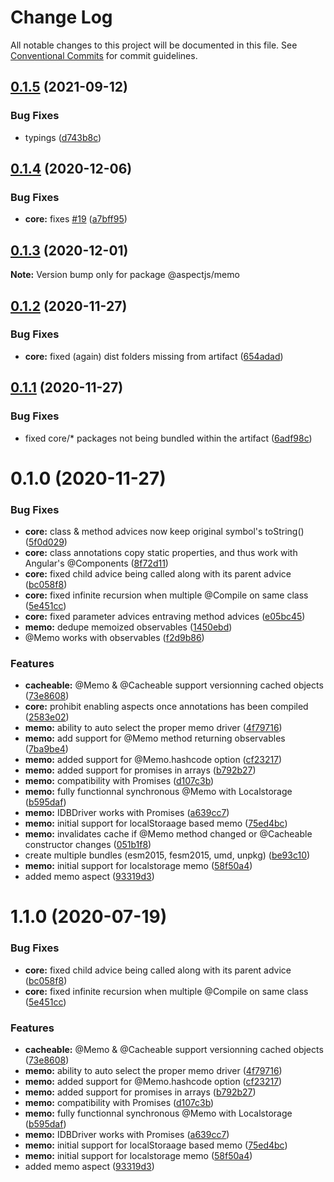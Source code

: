 # Change Log

All notable changes to this project will be documented in this file.
See [Conventional Commits](https://conventionalcommits.org) for commit guidelines.

## [0.1.5](https://github.com/NicolasThierion/aspectjs/compare/v0.1.4...v0.1.5) (2021-09-12)


### Bug Fixes

* typings ([d743b8c](https://github.com/NicolasThierion/aspectjs/commit/d743b8c08aa2092099b086b0c7ae911648a4ebbf))





## [0.1.4](https://github.com/NicolasThierion/aspectjs/compare/v0.1.3...v0.1.4) (2020-12-06)


### Bug Fixes

* **core:** fixes [#19](https://github.com/NicolasThierion/aspectjs/issues/19) ([a7bff95](https://github.com/NicolasThierion/aspectjs/commit/a7bff9594e7a92f73a69dc4c17ac000d9726ead4))





## [0.1.3](https://github.com/NicolasThierion/aspectjs/compare/v0.1.2...v0.1.3) (2020-12-01)

**Note:** Version bump only for package @aspectjs/memo





## [0.1.2](https://github.com/NicolasThierion/aspectjs/compare/v0.1.1...v0.1.2) (2020-11-27)


### Bug Fixes

* **core:** fixed (again) dist folders missing from artifact ([654adad](https://github.com/NicolasThierion/aspectjs/commit/654adadfa35f17509c5108476273cebe5df8f3f4))





## [0.1.1](https://github.com/NicolasThierion/aspectjs/compare/v0.1.0...v0.1.1) (2020-11-27)


### Bug Fixes

* fixed core/* packages not being bundled within the artifact ([6adf98c](https://github.com/NicolasThierion/aspectjs/commit/6adf98c37454ddc45b3b484060aa8db88c18b50e))





# 0.1.0 (2020-11-27)


### Bug Fixes

* **core:** class & method advices now keep original symbol's toString() ([5f0d029](https://github.com/NicolasThierion/aspectjs/commit/5f0d029c82e9f21c8578e2e8bf718bd4b1654586))
* **core:** class annotations copy static properties, and thus work with Angular's \@Components ([8f72d11](https://github.com/NicolasThierion/aspectjs/commit/8f72d114d58913c571be4e3c592eba6b5a9ebe38))
* **core:** fixed child advice being called along with its parent advice ([bc058f8](https://github.com/NicolasThierion/aspectjs/commit/bc058f8f29716932ce8ef239219d075151a38111))
* **core:** fixed infinite recursion when multiple @Compile on same class ([5e451cc](https://github.com/NicolasThierion/aspectjs/commit/5e451cc2af340a94a5d3e1358bd1bf9e71db85e5))
* **core:** fixed parameter advices entraving method advices ([e05bc45](https://github.com/NicolasThierion/aspectjs/commit/e05bc45a61d960b05e6a05059b9018184236b509))
* **memo:** dedupe memoized observables ([1450ebd](https://github.com/NicolasThierion/aspectjs/commit/1450ebd3f3c8873e02955cca70fb516f0a142863))
* @Memo works with observables ([f2d9b86](https://github.com/NicolasThierion/aspectjs/commit/f2d9b86e22b64442909e8e308ef1d1754126377e))


### Features

* **cacheable:** @Memo & @Cacheable support versionning cached objects ([73e8608](https://github.com/NicolasThierion/aspectjs/commit/73e8608c06e7836fbc4c02f296ac309b9cf4690d))
* **core:** prohibit enabling aspects once annotations has been compiled ([2583e02](https://github.com/NicolasThierion/aspectjs/commit/2583e02fe31e8aca38d7a97a01c559aeb85d6c38))
* **memo:** ability to auto select the proper memo driver ([4f79716](https://github.com/NicolasThierion/aspectjs/commit/4f797169927602200ed6eab9b4d17b2d99ee45fb))
* **memo:** add support for @Memo method returning observables ([7ba9be4](https://github.com/NicolasThierion/aspectjs/commit/7ba9be4384c181d8407f9bdb3fb93fd2c85c7f3f))
* **memo:** added support for @Memo.hashcode option ([cf23217](https://github.com/NicolasThierion/aspectjs/commit/cf232178b7662d528b2f474373ba5ccc1e84b65b))
* **memo:** added support for promises in arrays ([b792b27](https://github.com/NicolasThierion/aspectjs/commit/b792b27ee4ba44a8a1e78ee3709bf23c8fcbe317))
* **memo:** compatibility with Promises ([d107c3b](https://github.com/NicolasThierion/aspectjs/commit/d107c3b76c889f0fb6852043c534c080f5574e93))
* **memo:** fully functionnal synchronous @Memo with Localstorage ([b595daf](https://github.com/NicolasThierion/aspectjs/commit/b595daf519392e9754f4401344bb741efc3d037f))
* **memo:** IDBDriver works with Promises ([a639cc7](https://github.com/NicolasThierion/aspectjs/commit/a639cc7b8cc0495d7b2f871df0ffb75acb8c5eb4))
* **memo:** initial support for localStoraage based memo ([75ed4bc](https://github.com/NicolasThierion/aspectjs/commit/75ed4bc01996c426143c24e4d215a5a5d0ac5d03))
* **memo:** invalidates cache if \@Memo method changed or \@Cacheable constructor changes ([051b1f8](https://github.com/NicolasThierion/aspectjs/commit/051b1f8a32b49c7b4969a9065e9806638db6ac5b))
* create multiple bundles (esm2015, fesm2015, umd, unpkg) ([be93c10](https://github.com/NicolasThierion/aspectjs/commit/be93c10db96f4062d7e774e6caeebe33dac6044c))
* **memo:** initial support for localstorage memo ([58f50a4](https://github.com/NicolasThierion/aspectjs/commit/58f50a4b5234528c3d15bf1834d8b664a7ee75f0))
* added memo aspect ([93319d3](https://github.com/NicolasThierion/aspectjs/commit/93319d364adfcd6e676ee5cb129c001731f83dd5))





# 1.1.0 (2020-07-19)


### Bug Fixes

* **core:** fixed child advice being called along with its parent advice ([bc058f8](https://github.com/NicolasThierion/aspectjs/commit/bc058f8f29716932ce8ef239219d075151a38111))
* **core:** fixed infinite recursion when multiple @Compile on same class ([5e451cc](https://github.com/NicolasThierion/aspectjs/commit/5e451cc2af340a94a5d3e1358bd1bf9e71db85e5))


### Features

* **cacheable:** @Memo & @Cacheable support versionning cached objects ([73e8608](https://github.com/NicolasThierion/aspectjs/commit/73e8608c06e7836fbc4c02f296ac309b9cf4690d))
* **memo:** ability to auto select the proper memo driver ([4f79716](https://github.com/NicolasThierion/aspectjs/commit/4f797169927602200ed6eab9b4d17b2d99ee45fb))
* **memo:** added support for @Memo.hashcode option ([cf23217](https://github.com/NicolasThierion/aspectjs/commit/cf232178b7662d528b2f474373ba5ccc1e84b65b))
* **memo:** added support for promises in arrays ([b792b27](https://github.com/NicolasThierion/aspectjs/commit/b792b27ee4ba44a8a1e78ee3709bf23c8fcbe317))
* **memo:** compatibility with Promises ([d107c3b](https://github.com/NicolasThierion/aspectjs/commit/d107c3b76c889f0fb6852043c534c080f5574e93))
* **memo:** fully functionnal synchronous @Memo with Localstorage ([b595daf](https://github.com/NicolasThierion/aspectjs/commit/b595daf519392e9754f4401344bb741efc3d037f))
* **memo:** IDBDriver works with Promises ([a639cc7](https://github.com/NicolasThierion/aspectjs/commit/a639cc7b8cc0495d7b2f871df0ffb75acb8c5eb4))
* **memo:** initial support for localStoraage based memo ([75ed4bc](https://github.com/NicolasThierion/aspectjs/commit/75ed4bc01996c426143c24e4d215a5a5d0ac5d03))
* **memo:** initial support for localstorage memo ([58f50a4](https://github.com/NicolasThierion/aspectjs/commit/58f50a4b5234528c3d15bf1834d8b664a7ee75f0))
* added memo aspect ([93319d3](https://github.com/NicolasThierion/aspectjs/commit/93319d364adfcd6e676ee5cb129c001731f83dd5))
